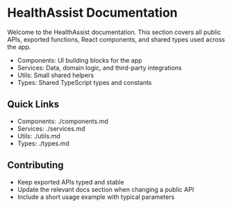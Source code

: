 # HealthAssist Documentation

Welcome to the HealthAssist documentation. This section covers all public APIs, exported functions, React components, and shared types used across the app.

- Components: UI building blocks for the app
- Services: Data, domain logic, and third-party integrations
- Utils: Small shared helpers
- Types: Shared TypeScript types and constants

## Quick Links

- Components: ./components.md
- Services: ./services.md
- Utils: ./utils.md
- Types: ./types.md

## Contributing

- Keep exported APIs typed and stable
- Update the relevant docs section when changing a public API
- Include a short usage example with typical parameters